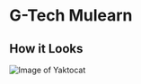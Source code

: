 # G-Tech Mulearn
## How it Looks

![Image of Yaktocat](https://octodex.github.com/images/yaktocat.png)
